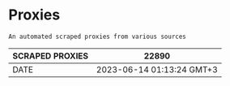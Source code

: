 # Proxies
    An automated scraped proxies from various sources

| SCRAPED PROXIES | 22890            |
|-----------------|---------------------------|
| DATE            | 2023-06-14 01:13:24 GMT+3          |
